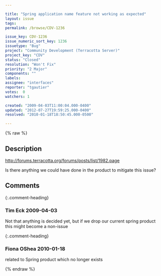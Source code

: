 ```yaml
---

title: "Spring application name feature not working as expected"
layout: issue
tags: 
permalink: /browse/CDV-1236

issue_key: CDV-1236
issue_numeric_sort_key: 1236
issuetype: "Bug"
project: "Community Development (Terracotta Server)"
project_key: "CDV"
status: "Closed"
resolution: "Won't Fix"
priority: "2 Major"
components: ""
labels: 
assignee: "interfaces"
reporter: "tgautier"
votes:  0
watchers: 1

created: "2009-04-03T11:00:04.000-0400"
updated: "2012-07-27T19:59:25.000-0400"
resolved: "2010-01-18T18:50:45.000-0500"

---
```




{% raw %}



## Description

<div markdown="1" class="description">

http://forums.terracotta.org/forums/posts/list/1982.page

Is there anything we could have done in the product to mitigate this issue?

</div>

## Comments


{:.comment-heading}
### **Tim Eck** <span class="date">2009-04-03</span>

<div markdown="1" class="comment">

Not that anything is decided yet, but if we drop our current spring product this might become a non-issue

</div>


{:.comment-heading}
### **Fiona OShea** <span class="date">2010-01-18</span>

<div markdown="1" class="comment">

related to Spring product which no longer exists

</div>



{% endraw %}
